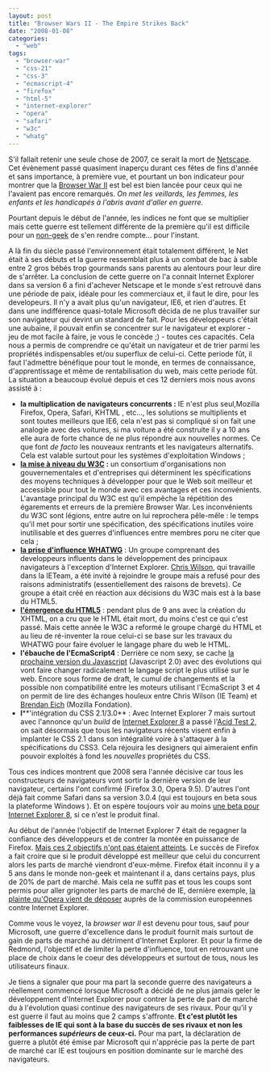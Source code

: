 ```yaml
---
layout: post
title: "Browser Wars II - The Empire Strikes Back"
date: "2008-01-08"
categories: 
  - "web"
tags: 
  - "browser-war"
  - "css-21"
  - "css-3"
  - "ecmascript-4"
  - "firefox"
  - "html-5"
  - "internet-explorer"
  - "opera"
  - "safari"
  - "w3c"
  - "whatg"
---
```


S'il fallait retenir une seule chose de 2007, ce serait la mort de [Netscape](http://blog.netscape.com/2007/12/28/end-of-support-for-netscape-web-browsers/ "L'annonce officielle de la mort de Netscape"). Cet évènement passé quasiment inaperçu durant ces fêtes de fins d'année et sans importance, à première vue, et pourtant un bon indicateur pour montrer que la [Browser War II](http://fr.wikipedia.org/wiki/%C3%89volution_de_l%27usage_des_navigateurs_internet "l'historique de la guerre des navigateurs") est bel est bien lancée pour ceux qui ne l'avaient pas encore remarqués. _On met les veillards, les femmes, les enfants et les handicapés à l'abris avant d'aller en guerre._

Pourtant depuis le début de l'année, les indices ne font que se multiplier mais cette guerre est tellement différente de la première qu'il est difficile pour un [non-geek](http://www.geeksworld.org/strip_453.html "La 'Baladeur' Wars est déjà finie") de s'en rendre compte... pour l'instant.

A là fin du siècle passé l'environnement était totalement différent, le Net était à ses débuts et la guerre ressemblait plus à un combat de bac à sable entre 2 gros bébés trop gourmands sans parents au alentours pour leur dire de s'arrêter. La conclusion de cette guerre on l'a connait Internet Explorer dans sa version 6 a fini d'achever Netscape et le monde s'est retrouvé dans une période de paix, idéale pour les commerciaux et, il faut le dire, pour les developeurs. Il n'y a avait plus qu'un navigateur, IE6, et rien d'autres. Et dans une indifférence quasi-totale Microsoft décida de ne plus travailler sur son navigateur qui devint un standard de fait. Pour les développeurs c'était une aubaine, il pouvait enfin se concentrer sur le navigateur et explorer \- jeu de mot facile à faire, je vous le concède ;) - toutes ces capacités. Cela nous a permis de comprendre ce qu'était un navigateur et de trier parmi les propriétés indispensables et/ou superflux de celui-ci. Cette periode fût, il faut l'admettre bénéfique pour tout le monde, en termes de connaissance, d'apprentissage et même de rentabilisation du web, mais cette periode fût. La situation a beaucoup évolué depuis et ces 12 derniers mois nous avons assisté à :

- **la multiplication de navigateurs concurrents :** IE n'est plus seul,Mozilla Firefox, Opera, Safari, KHTML , etc..., les solutions se multiplients et sont toutes meilleurs que IE6, cela n'est pas si compliqué si on fait une analogie avec des voitures, si ma voiture a été construite il y a 10 ans elle aura de forte chance de ne plus répondre aux nouvelles normes. Ce que font _de facto_ les nouveaux rentrants et les navigateurs alternatifs. Cela est valable surtout pour les systèmes d'exploitation Windows ;
- **[la mise à niveau du W3C](http://www.w3.org/ "W3C : Le consortium qui spécifie les recommandations en usage sur le web") :** un consortium d'organisations non gouvernementales et d'entreprises qui déterminent les spécifications des moyens techniques à développer pour que le Web soit meilleur et accessible pour tout le monde avec ces avantages et ces inconvénients. L'avantage principal du W3C est qu'il empêche la répétition des égarements et erreurs de la première Browser War. Les inconvénients du W3C sont légions, entre autre on lui reprochera pêle-mêle : le temps qu'il met pour sortir une spécification, des spécifications inutiles voire inutilisable et des guerres d'influences entre membres poru ne citer que cela ;
- [**la prise d'influence WHATWG**](http://www.whatwg.org/ "Le groupe des developpeurs de navigateurs web") : Un groupe comprenant des developpeurs influents dans le développement des principaux navigateurs à l'exception d'Internet Explorer. [Chris Wilson](http://blogs.msdn.com/cwilso/ "le blog personnel de Chris Wilson, membre de l'IE Team"), qui travaille dans la IETeam, a été invité à rejoindre le groupe mais a refusé pour des raisons administratifs (essentiellement des raisons de brevets). Ce groupe a était créé en réaction aux décisions du W3C mais est à la base du HTML5.
- [**l'émergence du HTML5**](http://alistapart.com/articles/previewofhtml5 "Ce que l'on pourra faire avec le HTML5") : pendant plus de 9 ans avec la création du XHTML, on a cru que le HTML était mort, du moins c'est ce qui c'est passé. Mais cette année le W3C a reformé le groupe chargé du HTML et au lieu de ré-inventer la roue celui-ci se base sur les travaux du WHATWG pour faire évoluer le langage phare du web le HTML.
- **l'ébauche de l'EcmaScript4** : Derrière ce nom sexy, se cache [la prochaine version du Javascript](http://developer.mozilla.org/presentations/xtech2006/javascript/ "Explication de ce qui nous attend avec le Javascript 2.0") (Javascript 2.0) avec des évolutions qui vont faire changer radicalement le langage script le plus utilisé sur le web. Encore sous forme de draft, le cumul de changements et la possible non compatibilité entre les moteurs utilisant l'EcmaScript 3 et 4 on permit de lire des échanges houleux entre Chris Wilson (IE Team) et [Brendan Eich](http://weblogs.mozillazine.org/roadmap/ "Branden Eich est le Javascript 2.0") (Mozilla Fondation).
- **l****'intégration du CSS 2.1/3.0** : Avec Internet Explorer 7 mais surtout avec l'annonce qu'un _build_ de [Internet Explorer 8](http://blogs.msdn.com/ie/archive/2007/12/19/internet-explorer-8-and-acid2-a-milestone.aspx "l'annonce officiel du passage avec succès du test Acid 2 de IE8 par la IE Team") a passé l'[Acid Test 2](http://www.webstandards.org/action/acid2/ "comment faire passer l'Acid Test à votre navigateur"), on sait désormais que tous les navigateurs récents visent enfin à implanter le CSS 2.1 dans son intégralité voire à s'attaquer à la spécifications du CSS3. Cela réjouira les designers qui aimeraient enfin pouvoir exploités à fond les _nouvelles_ propriétés du CSS.

Tous ces indices montrent que 2008 sera l'année décisive car tous les constructeurs de navigateurs vont sortir la dernière version de leur navigateur, certains l'ont confirmé (Firefox 3.0, Opera 9.5). D'autres l'ont déjà fait comme Safari dans sa version 3.0.4 (qui est toujours en beta sous la plateforme Windows ). Et on espère toujours voir au moins [une beta pour Internet Explorer 8](http://www.silicon.fr/fr/news/2007/12/20/microsoft_va_publier_la_beta_1_de_internet_explorer_8_debut_2008 "La beta d'Internet Explorer 8 serait annoncé pour le permier trimestre 2008"), si ce n'est le produit final.

Au début de l'année l'objectif de Internet Explorer 7 était de regagner la confiance des développeurs et de contrer la montée en puissance de Firefox. [Mais ces 2 objectifs n'ont pas étaient atteints](http://nyamsprod.com/blog/2007/11/06/bonne-anniversaire-internet-explorer-7/ "Mon explication du pourquoi IE7 a échoué"). Le succès de Firefox a fait croire que si le produit développé est meilleur que celui du concurrent alors les parts de marché viendront d'eux-même. Firefox était inconnu il y a 5 ans dans le monde non-geek et maintenant il a, dans certains pays, plus de 20% de part de marché. Mais cela ne suffit pas et tous les coups sont permis pour aller grignoter les parts de marché de IE, dernière exemple, [la plainte qu'Opera vient de déposer](http://www.vnunet.fr/fr/news/2007/12/13/opera_veut_que_le_cordon_entre_internet_explorer_et_windows_soit_coupe "Opera s'attaque au lien entre Internet Explorer et les systèmes d'exploitation de Windows") auprès de la commission européennes contre Internet Explorer.

Comme vous le voyez, la _browser war II_ est devenu pour tous, sauf pour Microsoft, une guerre d'excellence dans le produit fournit mais surtout de gain de parts de marché au détriment d'Internet Explorer. Et pour la firme de Redmond, l'objectif et de limiter la perte d'influence, tout en retrouvant une place de choix dans le coeur des développeurs et surtout de tous, nous les utilisateurs finaux.

Je tiens a signaler que pour ma part la seconde guerre des navigateurs a réellement commencé lorsque Microsoft a décidé de ne plus jamais geler le développement d'Internet Explorer pour contrer la perte de part de marché du à l'évolution quasi continue des navigateurs de ses rivaux. Pour qu'il y est guerre il faut au moins que 2 camps s'affronte. **Et c'est plutôt les faiblesses de IE qui sont à la base du succès de ses rivaux et non les performances _supérieurs_ de ceux-ci.** Pour ma part, la déclaration de guerre a plutôt été émise par Microsoft qui n'apprécie pas la perte de part de marché car IE est toujours en position dominante sur le marché des navigateurs.
